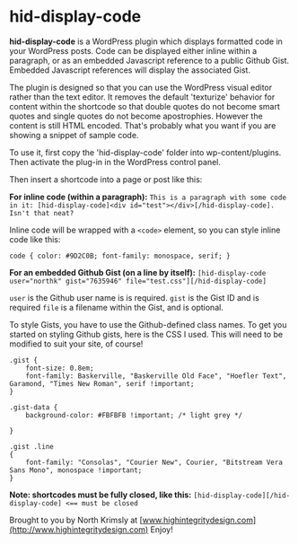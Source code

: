 hid-display-code
================

**hid-display-code** is a WordPress plugin which displays formatted code in your WordPress posts. Code can be displayed either inline within a paragraph, or as an embedded Javascript reference to a public Github Gist. Embedded Javascript references will display the associated Gist.

The plugin is designed so that you can use the WordPress visual editor rather than the text editor. It removes the default 'texturize' behavior for content within the shortcode so that double quotes do not become smart quotes and single quotes do not become apostrophies. However the content is still HTML encoded. That's probably what you want if you are showing a snippet of sample code.

To use it, first copy the 'hid-display-code' folder into wp-content/plugins. Then activate the plug-in in the WordPress control panel.

Then insert a shortcode into a page or post like this:

**For inline code (within a paragraph):**
`This is a paragraph with some code in it: [hid-display-code]<div id="test"></div>[/hid-display-code]. Isn't that neat?`

Inline code will be wrapped with a `<code>` element, so you can style inline code like this:

`code {
    color: #9D2C0B;
    font-family: monospace, serif;
}`

**For an embedded Github Gist (on a line by itself):**
`[hid-display-code user="northk" gist="7635946" file="test.css"][/hid-display-code]`

`user` is the Github user name is is required.
`gist` is the Gist ID and is required
`file` is a filename within the Gist, and is optional.

To style Gists, you have to use the Github-defined class names. To get you started on styling Github gists, here is the CSS I used. This will need to be modified to suit your site, of course!

```
.gist {
    font-size: 0.8em;
    font-family: Baskerville, "Baskerville Old Face", "Hoefler Text", Garamond, "Times New Roman", serif !important;
}

.gist-data {
    background-color: #FBFBFB !important; /* light grey */  

}

.gist .line
{
    font-family: "Consolas", "Courier New", Courier, "Bitstream Vera Sans Mono", monospace !important;
}       
```
**Note: shortcodes must be fully closed, like this:**
`[hid-display-code][/hid-display-code] <== must be closed`

Brought to you by North Krimsly at [www.highintegritydesign.com](http://www.highintegritydesign.com) Enjoy!
